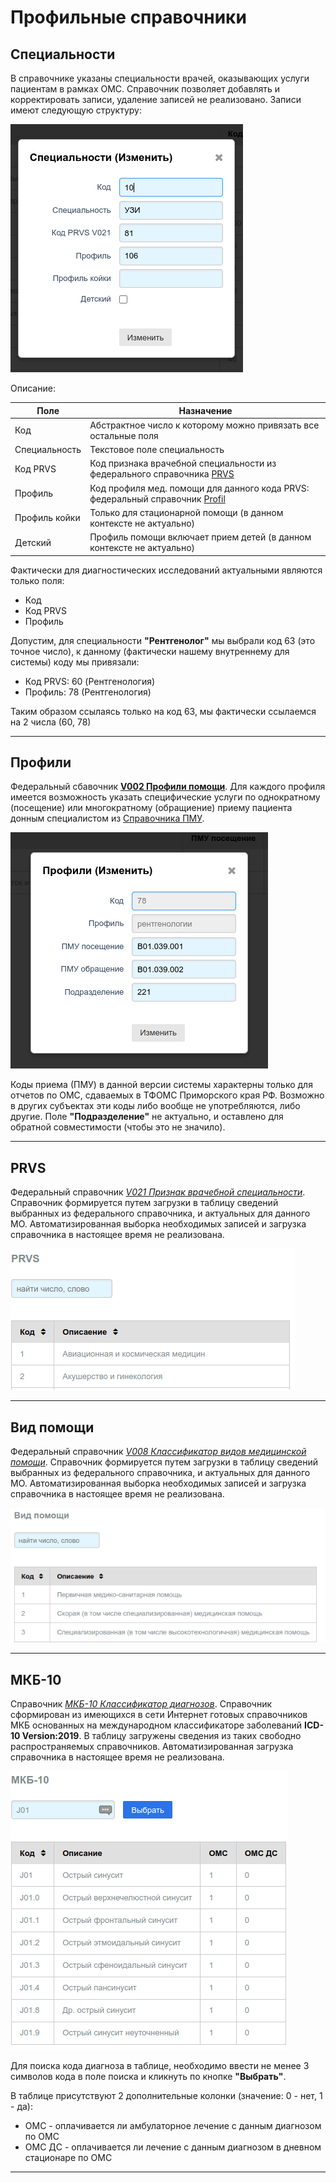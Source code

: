 # Профильные справочники

## Специальности

В справочнике указаны специальности врачей, оказывающих услуги пациентам в рамках ОМС.
Справочник позволяет добавлять и корректировать записи, удаление записей не реализовано.
Записи имеют следующую структуру:

![Запись "Специальности"](./images/special.png)

Описание:

Поле | Назначение
---- | --------
Код   | Абстрактное число к которому можно привязать все остальные поля
Специальность | Текстовое поле специальность
Код PRVS | Код признака врачебной специальности из федерального справочника [PRVS](#prvs)
Профиль | Код профиля мед. помощи для данного кода PRVS: федеральный справочник [Profil](#профили)
Профиль койки | Только для стационарной помощи (в данном контексте не актуально)
Детский | Профиль помощи включает прием детей (в данном контексте не актуально)

Фактически для диагностических исследований актуальными являются только поля:

- Код
- Код PRVS
- Профиль

Допустим, для специальности **"Рентгенолог"** мы выбрали код 63 (это точное число),
к данному (фактически нашему внутреннему для системы) коду мы привязали:

- Код PRVS: 60 (Рентгенология)
- Профиль: 78 (Рентгенология)

Таким образом ссылаясь только на код 63, мы фактически ссылаемся на 2 числа (60, 78)

---

## Профили

Федеральный сбавочник [**V002 Профили помощи**](http://nsi.ffoms.ru). Для каждого
профиля имеется возможность указать специфические услуги по однократному (посещение) или многократному (обращиение) приему пациента донным специалистом из [Справочника ПМУ](pmu.md/#пму).

![Запись "Профиль"](./images/profil.png)

Коды приема (ПМУ) в данной версии системы характерны только для отчетов по ОМС,
сдаваемых в ТФОМС Приморского края РФ. Возможно в других субъектах эти коды либо
вообще не употребляются, либо другие. Поле **"Подразделение"** не актуально, и
оставлено для обратной совместимости (чтобы это не значило).

---

## PRVS

Федеральный справочник [*V021 Признак врачебной специальности*](http://nsi.ffoms.ru). Справочник
формируется путем загрузки в таблицу сведений выбранных из федерального справочника,
и актуальных для данного МО. Автоматизированная выборка необходимых записей и загрузка
 справочника в настоящее время не реализована.

![Справочник "PRVS"](./images/prvs.png)

---

## Вид помощи

Федеральный справочник [*V008 Классификатор видов медицинской помощи*](http://nsi.ffoms.ru).
Справочник формируется путем загрузки в таблицу сведений выбранных из федерального
справочника, и актуальных для данного МО. Автоматизированная выборка необходимых
записей и загрузка справочника в настоящее время не реализована.

![Справочник "Вид помощи"](./images/vidpom.png)

---

## МКБ-10

Справочник [*МКБ-10 Классификатор диагнозов*](https://nsi.rosminzdrav.ru/#!/refbook).
Справочник сформирован из имеющихся в сети Интернет готовых справочников МКБ
основанных на международном классификаторе заболеваний **ICD-10 Version:2019**.
В таблицу загружены сведения из таких свободно распространяемых справочников.
Автоматизированная загрузка справочника в настоящее время не реализована.

![Справочник "МКБ-10"](./images/mkb.png)

Для поиска кода диагноза в таблице, необходимо ввести не менее 3 символов кода в поле поиска
и кликнуть по кнопке **"Выбрать"**.

В таблице присутствуют 2 дополнительные колонки (значение: 0 - нет, 1 - да):

- ОМС - оплачивается ли амбулаторное лечение с данным диагнозом по ОМС
- ОМС ДС - оплачивается ли лечение с данным диагнозом в дневном стационаре по ОМС

---
